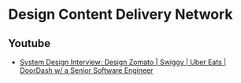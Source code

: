 # Design Content Delivery Network


## Youtube

- [System Design Interview: Design Zomato | Swiggy | Uber Eats | DoorDash w/ a Senior Software Engineer](https://www.youtube.com/watch?v=YDrvLsF3L20)
